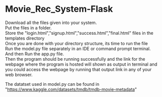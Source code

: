 # Movie_Rec_System-Flask
Download all the files given into your system.<br>
Put the files in a folder.<br>
Store the "login.html","signup.html","success.html","final.html" files in the templates directory<br>
Once you are done with your directory structure, its time to run the file<br>
Run the model.py file separately in an IDE or command prompt terminal.<br>
And then Run the app.py file.<br>
Then the program should be running successfully and the link for the webpage where the program is hosted will shown as output in terminal and you could access the webpage by running that output link in any of your web browser.<br>

The datatset used in model.py can be found in "https://www.kaggle.com/datasets/tmdb/tmdb-movie-metadata"
